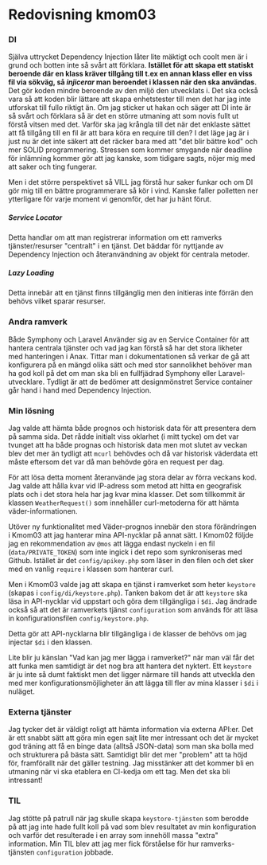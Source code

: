 ---
---
Redovisning kmom03
=========================

### DI ###

Själva uttrycket Dependency Injection låter lite mäktigt och coolt men är i grund och botten inte så svårt att förklara. **Istället för att skapa ett statiskt beroende där en klass kräver tillgång till t.ex en annan klass eller en viss fil via sökväg, så *injicerar* man beroendet i klassen när den ska användas**. Det gör koden mindre beroende av den miljö den utvecklats i. Det ska också vara så att koden blir lättare att skapa enhetstester till men det har jag inte utforskat till fullo riktigt än.
Om jag sticker ut hakan och säger att DI inte är så svårt och förklara så är det en större utmaning att som novis fullt ut förstå vitsen med det. Varför ska jag krångla till det när det enklaste sättet att få tillgång till en fil är att bara köra en require till den? I det läge jag är i just nu är det inte säkert att det räcker bara med att "det blir bättre kod" och mer SOLID programmering. Stressen som kommer smygande när deadline för inlämning kommer gör att jag kanske, som tidigare sagts, nöjer mig med att saker och ting fungerar.

Men i det större perspektivet så VILL jag förstå hur saker funkar och om DI gör mig till en bättre programmerare så kör i vind. Kanske faller polletten ner ytterligare för varje moment vi genomför, det har ju hänt förut.

##### Service Locator #####
Detta handlar om att man registrerar information om ett ramverks tjänster/resurser "centralt" i en tjänst. Det bäddar för nyttjande av Dependency Injection och återanvändning av objekt för centrala metoder.

##### Lazy Loading #####

Detta innebär att en tjänst finns tillgänglig men den initieras inte förrän den behövs vilket sparar resurser.

### Andra ramverk ###

Både Symphony och Laravel Använder sig av en Service Container för att hantera centrala tjänster och vad jag kan förstå så har det stora likheter med hanteringen i Anax. Tittar man i dokumentationen så verkar de gå att konfigurera på en mängd olika sätt och med stor sannolikhet behöver man ha god koll på det om man ska bli en fullfjädrad Symphony eller Laravel-utvecklare. Tydligt är att de bedömer att designmönstret Service container går hand i hand med Dependency Injection.

### Min lösning ###

Jag valde att hämta både prognos och historisk data för att presentera dem på samma sida. Det rådde initialt viss oklarhet (i mitt tycke) om det var tvunget att ha både prognas och historisk data men mot slutet av veckan blev det mer än tydligt att `mcurl` behövdes och då var historisk väderdata ett måste eftersom det var då man behövde göra en request per dag. 

För att lösa detta moment återanvände jag stora delar av förra veckans kod. Jag valde att hålla kvar vid IP-adress som metod att hitta en geografisk plats och i det stora hela har jag kvar mina klasser. Det som tillkommit är klassen `WeatherRequest()` som innehåller curl-metoderna för att hämta väder-informationen.

Utöver ny funktionalitet med Väder-prognos innebär den stora förändringen i Kmom03 att jag hanterar mina API-nycklar på annat sätt. I Kmom02 följde jag en rekommendation av `@mos` att lägga endast nyckeln i en fil (`data/PRIVATE_TOKEN`) som inte ingick i det repo som synkroniseras med Github. Istället är det `config/apikey.php` som läser in den filen och det sker med en vanlig `require` i klassen som hanterar curl. 

Men i Kmom03 valde jag att skapa en tjänst i ramverket som heter `keystore` (skapas i `config/di/keystore.php`). Tanken bakom det är att `keystore` ska läsa in API-nycklar vid uppstart och göra dem tillgängliga i `$di`. Jag ändrade också så att det är ramverkets tjänst `configuration` som används för att läsa in konfigurationsfilen `config/keystore.php`.

Detta gör att API-nycklarna blir tillgängliga i de klasser de behövs om jag injectar `$di` i den klassen.

Lite blir ju känslan "Vad kan jag mer lägga i ramverket?" när man väl får det att funka men samtidigt är det nog bra att hantera det nyktert. Ett `keystore` är ju inte så dumt faktiskt men det ligger närmare till hands att utveckla den med mer konfigurationsmöjligheter än att lägga till fler av mina klasser i `$di` i nuläget. 


### Externa tjänster ###

Jag tycker det är väldigt roligt att hämta information via externa API:er. Det är ett snabbt sätt att göra min egen sajt lite mer intressant och det är mycket god träning att få en binge data (alltså JSON-data) som man ska bolla med och strukturera på bästa sätt. Samtidigt blir det mer "problem" att ta höjd för, framförallt när det gäller testning. Jag misstänker att det kommer bli en utmaning när vi ska etablera en CI-kedja om ett tag. Men det ska bli intressant!

### TIL ###

Jag stötte på patrull när jag skulle skapa `keystore-tjänsten` som berodde på att jag inte hade fullt koll på vad som blev resultatet av min konfiguration och varför det resulterade i en array som innehöll massa "extra" information. Min TIL blev att jag mer fick förståelse för hur ramverks-tjänsten `configuration` jobbade.
